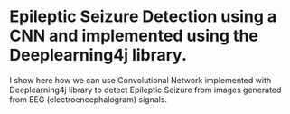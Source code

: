# Epileptic Seizure Detection using a CNN and implemented using the Deeplearning4j library.

I show here how we can use Convolutional Network implemented with Deeplearning4j library to detect Epileptic Seizure from images generated from EEG (electroencephalogram) signals.


